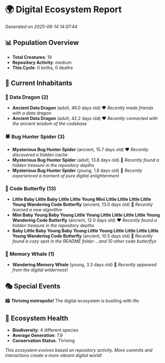 # 🌍 Digital Ecosystem Report
*Generated on 2025-08-14 14:07:44*

## 📊 Population Overview
- **Total Creatures**: 19
- **Repository Activity**: medium
- **This Cycle**: 0 births, 0 deaths

## 👥 Current Inhabitants

### 🐉 Data Dragon (2)
- **Ancient Data Dragon** (adult, 46.0 days old) ❤️
  *Recently made friends with a data dragon*
- **Ancient Data Dragon** (adult, 42.2 days old) ❤️
  *Recently connected with the ancient wisdom of the codebase*

### 🕷️ Bug Hunter Spider (3)
- **Mysterious Bug Hunter Spider** (ancient, 15.7 days old) ❤️
  *Recently discovered a hidden cache*
- **Mysterious Bug Hunter Spider** (adult, 13.8 days old) 💛
  *Recently found a hidden treasure in the repository depths*
- **Mysterious Bug Hunter Spider** (young, 1.8 days old) 💚
  *Recently experienced a moment of pure digital enlightenment*

### 🦋 Code Butterfly (13)
- **Little Baby Little Baby Little Little Young Mini Little Little Little Little Young Wandering Code Butterfly** (ancient, 13.0 days old) 💛
  *Recently learned a new algorithm*
- **Mini Baby Young Baby Young Little Young Little Little Little Little Young Wandering Code Butterfly** (ancient, 12.0 days old) ❤️
  *Recently found a hidden treasure in the repository depths*
- **Baby Little Baby Young Baby Young Little Young Little Little Little Little Young Wandering Code Butterfly** (ancient, 10.5 days old) 💛
  *Recently found a cozy spot in the README folder*
  *...and 10 other code butterflys*

### 🐋 Memory Whale (1)
- **Wandering Memory Whale** (young, 3.3 days old) 💚
  *Recently appeared from the digital wilderness!*

## 🎭 Special Events

🏙️ **Thriving metropolis!** The digital ecosystem is bustling with life.

## 🔬 Ecosystem Health
- **Biodiversity**: 4 different species
- **Average Generation**: 7.9
- **Conservation Status**: Thriving

*This ecosystem evolves based on repository activity. More commits and interactions create a more vibrant digital world!*